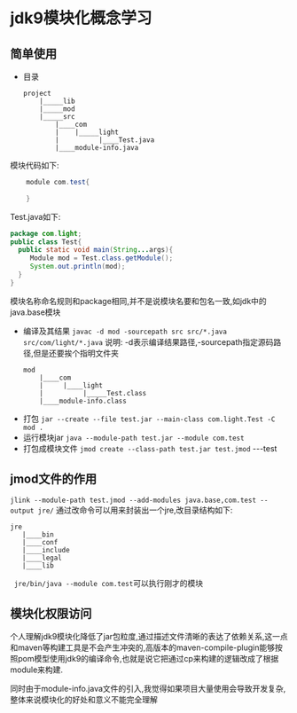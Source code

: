 # jdk9模块化概念学习
## 简单使用
- 目录
    ```
    project
        |_____lib
        |_____mod
        |_____src
            |____com
            |    |_____light
            |          |____Test.java
            |____module-info.java
    ```
模块代码如下:
```java
    module com.test{
    
    }
```
Test.java如下:
```java
package com.light;
public class Test{
  public static void main(String...args){
     Module mod = Test.class.getModule();
     System.out.println(mod);
  }
}

```

模块名称命名规则和package相同,并不是说模块名要和包名一致,如jdk中的java.base模块
- 编译及其结果
`javac -d mod -sourcepath src src/*.java src/com/light/*.java`
说明: -d表示编译结果路径,-sourcepath指定源码路径,但是还要挨个指明文件夹
    ```
    mod
        |____com
        |     |____light
        |          |_____Test.class
        |____module-info.class
    ```
- 打包
`jar --create --file test.jar --main-class com.light.Test -C mod .`
- 运行模块jar
`java --module-path test.jar --module com.test`
- 打包成模块文件
`jmod create --class-path test.jar test.jmod`
---test
## jmod文件的作用
`jlink --module-path test.jmod --add-modules java.base,com.test --output jre/`
通过改命令可以用来封装出一个jre,改目录结构如下:
```
jre
   |____bin 
   |____conf
   |____include
   |____legal
   |____lib
```
` jre/bin/java --module com.test`可以执行刚才的模块
## 模块化权限访问
  个人理解jdk9模块化降低了jar包粒度,通过描述文件清晰的表达了依赖关系,这一点和maven等构建工具是不会产生冲突的,高版本的maven-compile-plugin能够按照pom模型使用jdk9的编译命令,也就是说它把通过cp来构建的逻辑改成了根据module来构建.

  同时由于module-info.java文件的引入,我觉得如果项目大量使用会导致开发复杂,整体来说模块化的好处和意义不能完全理解

